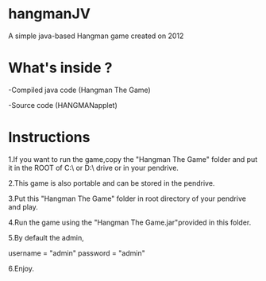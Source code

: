 # hangmanJV
A simple java-based Hangman game created on 2012

# What's inside ?

-Compiled java code
(Hangman The Game)

-Source code
(HANGMANapplet)

# Instructions

1.If you want to run the game,copy the "Hangman The Game" folder and put it in the ROOT of C:\ or D:\ drive or in your pendrive.

2.This game is also portable and can be stored in the pendrive. 

3.Put this "Hangman The Game" folder in root directory of your pendrive and play.

4.Run the game using the "Hangman The Game.jar"provided in this folder.

5.By default the admin,

username = "admin"
password = "admin"

6.Enjoy.
